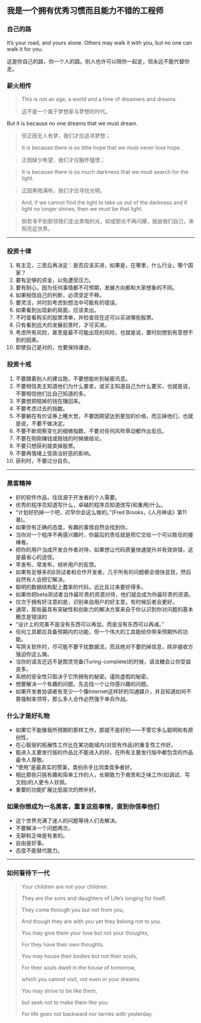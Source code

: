 ## 我是一个拥有优秀习惯而且能力不错的工程师

### 自己的路

It’s your road, and yours alone.  Others may walk it with you, but no one can walk it for you.

这是你自己的路，你一个人的路。别人也许可以陪你一起走，但永远不能代替你走。


### 薪火相传
> This is not an age, a world and a time of dreamers and dreams. 
>
> 这不是一个属于梦想家与梦想的时代。
>
But it is because no one dreams that we must dream. 
> 
> 但正因无人有梦，我们才应追寻梦想；
>
>It is because there is so little hope that we must never lose hope. 

> 正因缺少希望，我们才应胸怀憧憬；

> It is because there is so much darkness that we must search for the light. 

> 正因黑暗满布，我们才应寻找光明。

> And, if we cannot find the light to take us out of the darkness and if light no longer shines, then we must be that light.

> 倘若寻不到那领我们走出黑暗的光，抑或那光不再闪耀，就由我们自己，来照亮这世界。

---

### 投资十律

1. 有主见，三思后再决定：是否应该买进，如果是，在哪里，什么行业，哪个国家？
2. 要有足够的资金，以免遭受压力。
3. 要有耐心，因为任何事情都不可预期，发展方向都和大家想象的不同。
4. 如果相信自己的判断，必须坚定不移。
5. 要灵活，并时刻考虑到想法中可能有的错误。
6. 如果看到出现新的局面，应该卖出。
7. 不时查看购买的股票清单，并检查现在还可以买进哪些股票。
8. 只有看到远大的发展前景时，才可买进。
9. 考虑所有风险，甚至是最不可能出现的风险，也就是说，要时刻想到有意想不到的因素。
10. 即使自己是对的，也要保持谦逊。

### 投资十戒

1. 不要跟着别人的建议跑，不要想能听到秘密讯息。
2. 不要相信卖主知道他们为什么要卖，或买主知道自己为什么要买，也就是说，不要相信他们比自己知道的多。
3. 不要想把赔掉的钱在赚回来。
4. 不要考虑过去的指数。
5. 不要躺在有价证券上睡大觉，不要因期望达到更加的价格，而忘掉他们，也就是说，不要不做决定。
6. 不要不断观察变化的细微指数，不要对任何风吹草动都作出反应。
7. 不要在刚刚赚钱或赔钱的时候做结论。
8. 不要只想获利就卖掉股票。
9. 不要再情绪上受政治好恶的影响。
10. 获利时，不要过分自负。

---

### 黑客精神
- 好的软件作品，往往源于开发者的个人需要。
- 优秀的程序员知道写什么，卓越的程序员知道改写(和重用)什么。
- “计划好扔掉一个吧，迟早你会这么做的。”(Fred Brooks，《人月神话》第11章)。
- 如果你有正确的态度，有趣的事情自然会找到你。
- 当你对一个程序不再感兴趣时，你最后的责任就是把它交给一个可以胜任的接棒者。
- 把你的用户当成开发合作者对待，如果想让代码质量快速提升并有效排错，这是最省心的途径。
- 早发布、常发布，倾听用户的反馈。
- 如果有足够多的β测试者和合作开发者，几乎所有的问题都会很快显现，然后自然有人会把它解决。
- 聪明的数据结构配上蠢笨的代码，远比反过来要好得多。
- 如果你把beta测试者当作最珍贵的资源对待，他们就会成为你最珍贵的资源。
- 仅次于拥有好注意的是，识别来自用户的好主意，有时候后者会更好。
- 通常，那些最具有突破性和创新力的解决方案来自于你认识到你对问题的基本概念是错误的
- “设计上的完美不是没有东西可以再加，而是没有东西可以再减。”
- 任何工具都应具备预期内的功能，但一个伟大的工具能给你带来预期外的功能。
- 写网关软件时，尽可能不要干扰数据流，而且绝对不要扔掉信息，除非接收方强迫你这么做。
- 当你的语言还远不是图灵完备(Turing-complete)的时候，语法糖会让你受益良多。
- 系统的安全性只取决于它所拥有的秘密。谨防虚假的秘密。
- 想要解决一个有趣的问题，先去找一个让你感兴趣的问题。
- 如果开发者协调者有至少一个像Internet这样好的沟通媒介，并且知道如何不靠强制来领导，那么多人合作必然强于单兵作战。

### 什么才是好礼物
- 如果它不能像我所预期的那样工作，那就不是好的——不管它多么聪明和有原创性。
- 在心智层的拓展性工作比在某功能域内(对现有作品)的重复性工作好。
- 能进入主要发行版的作品比不能进入的好。在所有主要发行版中都包含的作品最令人尊敬。
- “使用”是最真实的赞美，类别杀手比同类竞争者好。
- 相比那些只挑有趣和简单工作的人，长期致力于艰苦和乏味工作(如调试、写文档)的人更令人钦佩。
- 重要的功能扩展比低层次的修补好。

### 如果你想成为一名黑客，重复这些事情，直到你信奉他们
- 这个世界充满了迷人的问题等待人们去解决。
- 不要解决一个问题两次。
- 无聊和乏味是有害的。
- 自由是好事。
- 态度不能替代能力。

---

### 如何看待下一代

>Your children are not your children.
>
>They are the sons and daughters of Life’s longing for itself.
>
>They come through you but not from you,
>
>And though they are with you yet they belong not to you.
>
>You may give them your love but not your thoughts, 
>
>For they have their own thoughts.
>
>You may house their bodies but not their souls,
>
>For their souls dwell in the house of tomorrow, 
>
>which you cannot visit, not even in your dreams.
>
>You may strive to be like them, 
>
>but seek not to make them like you.
>
>For life goes not backward nor tarries with yesterday.
